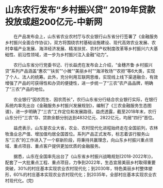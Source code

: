 # 山东农行发布“乡村振兴贷” 2019年贷款投放或超200亿元-中新网

　　在产品发布会上，山东省农业农村厅与农业银行山东省分行签署了《金融服务乡村振兴全面合作协议》，双方将围绕农村基础设施建设、现代高效农业发展、农村幸福产业发展、海洋经济发展、精准扶贫、农村产权制度改革等乡村振兴六大基础性、前沿性领域，进一步为乡村振兴注入金融“动力”。


　　农行山东省分行党委书记、行长益虎在发布会上介绍，“金穗齐鲁·乡村振兴贷”系列产品涵盖“惠农”“扶贫”“小微”“美丽乡村”“海洋牧场”“农担”等6大类，实现了个人、法人的统筹。此外，充分利用互联网思维，实现线上线下渠道融合，有效增强了产品的可获得性和办贷的便捷性，进一步统一了“三农”农产品品牌，明确了“三农”产品的地位。

　　农业银行“因农而生、因农而长”，农行山东省分行结合农业银行实际，在银行系统内率先出台《金融服务乡村振兴发展规划》，编制了《三农金融服务生态图谱》，进一步明确了“三农”工作定位和发展路径。益虎透露，截至2018年末，农行山东分行“三农”存、贷款余额分别达到4832亿元、2822亿元，均居“四行”首位。


　　益虎表示，山东是农业大省，农业、农村现代化进程始终走在全国前列，农林牧渔业总产值、增加值均居全国首位。系列产品正式发布，标志着该行服务山东“三农”的工作进入了一个崭新阶段，将秉持共赢理念，向山东乡村振兴重点领域、重点项目、重点客户提供更加优质的金融服务。

　　据悉，山东在全国率先出台了《山东省乡村振兴战略规划(2018-2022年)》，配套了一大批重点工程、重点项目，力争到2022年，生态宜居美丽乡村取得重要突破，30%的村庄基本实现农业农村现代化；到2030年，特色美丽乡村整体塑形，60%的村庄基本实现农业农村现代化；到2035年，全部村庄基本实现农业农村现代化。(完)

